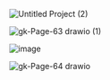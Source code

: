 ![Untitled Project (2)](https://github.com/user-attachments/assets/b906137b-68f2-413c-8ce3-5aad6938a4df)

![gk-Page-63 drawio (1)](https://github.com/user-attachments/assets/11fe5427-2ce8-44b2-b9a4-64d80552bcea)

![image](https://github.com/user-attachments/assets/21e0a0ee-1909-4d1f-a8ef-9e055eda200a)

![gk-Page-64 drawio](https://github.com/user-attachments/assets/b4ac12d8-2f4f-4e4a-90ca-8d50de0c5c57)


